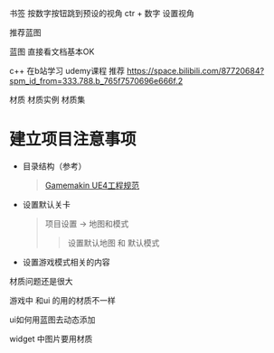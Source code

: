 书签
按数字按钮跳到预设的视角
ctr + 数字 设置视角

推荐蓝图

蓝图
直接看文档基本OK 

c++
在b站学习 udemy课程
推荐
https://space.bilibili.com/87720684?spm_id_from=333.788.b_765f7570696e666f.2


材质
材质实例
材质集


# 建立项目注意事项
* 目录结构（参考）
    >[Gamemakin UE4工程规范](https://github.com/skylens-inc/ue4-style-guide/blob/master/README.md)
* 设置默认关卡
    > 项目设置 -> 地图和模式
    >> 设置默认地图 和 默认模式
* 设置游戏模式相关的内容

材质问题还是很大

游戏中
和ui 的用的材质不一样

ui如何用蓝图去动态添加


widget   中图片要用材质  

